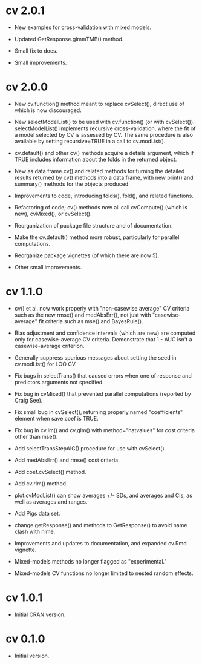 # cv 2.0.1

- New examples for cross-validation with mixed models.

- Updated GetResponse.glmmTMB() method.

- Small fix to docs.

- Small improvements.

# cv 2.0.0

- New cv.function() method meant to replace cvSelect(), direct use of which is now discouraged.

- New selectModelList() to be used with cv.function() (or with cvSelect()). selectModelList() implements recursive cross-validation, where the fit of a model selected by CV is assessed by CV. The same procedure is also available by setting recursive=TRUE in a call to cv.modList().

- cv.default() and other cv() methods acquire a details argument, which if TRUE includes information about the folds in the returned object.

- New as.data.frame.cv() and related methods for turning the detailed results returned by cv() methods into a data frame, with new print() and summary() methods for the objects produced.

- Improvements to code, introducing folds(), fold(), and related functions.

- Refactoring of code; cv() methods now all call cvCompute() (which is new), cvMixed(), or cvSelect().

- Reorganization of package file structure and of documentation.

- Make the cv.default() method more robust, particularly for parallel computations.

- Reorganize package vignettes (of which there are now 5).

- Other small improvements.

# cv 1.1.0

- cv() et al. now work properly with "non-casewise average" CV criteria such as the new rmse() and medAbsErr(), not just with "casewise-average" fit criteria such as mse() and BayesRule().

- Bias adjustment and confidence intervals (which are new) are computed only for casewise-average CV criteria. Demonstrate that 1 - AUC isn't a casewise-average criterion.

- Generally suppress spurious messages about setting the seed in cv.modList() for LOO CV.

- Fix bugs in selectTrans() that caused errors when one of response and predictors arguments not specified.

- Fix bug in cvMixed() that prevented parallel computations (reported by Craig See).

- Fix small bug in cvSelect(), returning properly named "coefficients" element when save.coef is TRUE.

- Fix bug in cv.lm() and cv.glm() with method="hatvalues" for cost criteria other than mse().

- Add selectTransStepAIC() procedure for use with cvSelect().

- Add medAbsErr() and rmse() cost criteria.

- Add coef.cvSelect() method.

- Add cv.rlm() method.

- plot.cvModList() can show averages +/- SDs, and averages and CIs, as well as averages and ranges.

- Add Pigs data set.

- change getResponse() and methods to GetResponse() to avoid name clash with nlme.

- Improvements and updates to documentation, and expanded cv.Rmd vignette.

- Mixed-models methods no longer flagged as "experimental."

- Mixed-models CV functions no longer limited to nested random effects.

# cv 1.0.1

- Initial CRAN version.

# cv 0.1.0

- Initial version.
